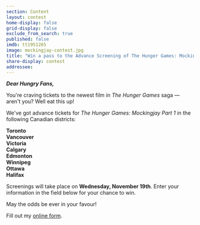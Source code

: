 ```yaml
---
section: Content
layout: contest
home-display: false
grid-display: false
exclude_from_search: true
published: false
imdb: tt1951265
image: mockingjay-contest.jpg
title: "Win a pass to the Advance Screening of The Hunger Games: Mockingjay Part 1!"
share-display: contest
addressee: 
---
```

***Dear Hungry Fans,***

You're craving tickets to the newest film in *The Hunger Games* saga — aren't you? Well eat this up!

We've got advance tickets for *The Hunger Games: Mockingjay Part 1* in the following Canadian districts:

**Toronto**  
**Vancouver**  
**Victoria**  
**Calgary**  
**Edmonton**  
**Winnipeg**  
**Ottawa**  
**Halifax**

Screenings will take place on **Wednesday, November 19th**. Enter your information in the field below for your chance to win.

May the odds be ever in your favour!

<div id="wufoo-w195s98w0i88rzx">
Fill out my <a href="https://dearcastandcrew.wufoo.com/forms/w195s98w0i88rzx">online form</a>.
</div>
<script type="text/javascript">var w195s98w0i88rzx;(function(d, t) {
var s = d.createElement(t), options = {
'userName':'dearcastandcrew',
'formHash':'w195s98w0i88rzx',
'autoResize':true,
'height':'485',
'async':true,
'host':'wufoo.com',
'header':'hide',
'ssl':FALSE};
s.src = ('https:' == d.location.protocol ? 'https://' : 'http://') + 'www.wufoo.com/scripts/embed/form.js';
s.onload = s.onreadystatechange = function() {
var rs = this.readyState; if (rs) if (rs != 'complete') if (rs != 'loaded') return;
try { w195s98w0i88rzx = new WufooForm();w195s98w0i88rzx.initialize(options);w195s98w0i88rzx.display(); } catch (e) {}};
var scr = d.getElementsByTagName(t)[0], par = scr.parentNode; par.insertBefore(s, scr);
})(document, 'script');</script>


